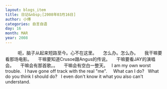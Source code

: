 ```yaml
---
layout: blogs_item
title: 日记&nbsp;[2008年03月16日]
author: 小傅
categories: 自言自语
day: 16
month: MAR
year: 2008
---
```




&nbsp;
&nbsp;
&nbsp;
&nbsp;
&nbsp; 呃，脑子从起来短路至今。心不在这里。
&nbsp;
&nbsp; 怎么办。怎么办。
&nbsp;
&nbsp; 我干嘛要看那场电影。
&nbsp;
&nbsp; 干嘛要知道Crusoe跟Angus的传说。
&nbsp;
&nbsp; 干嘛要看JAY的演唱会。
&nbsp;
&nbsp; 干嘛会有那首歌。。
&nbsp;
&nbsp; 干嘛会有空白一整天。
&nbsp; I am my own worst
trouble.
&nbsp; I have gone off track
with the real "me".
&nbsp;
&nbsp; What can I do?
&nbsp; What do you think I
should do?
&nbsp; I even don't know it
what you also can't understand.




